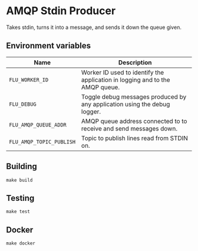
# AMQP Stdin Producer

Takes stdin, turns it into a message, and sends it down the queue given.

## Environment variables

|           Name           |                              Description
|--------------------------|------------------------------------------------------------------------------|
| `FLU_WORKER_ID`          | Worker ID used to identify the application in logging and to the AMQP queue. |
| `FLU_DEBUG`              | Toggle debug messages produced by any application using the debug logger.    |
| `FLU_AMQP_QUEUE_ADDR`    | AMQP queue address connected to to receive and send messages down.           |
| `FLU_AMQP_TOPIC_PUBLISH` | Topic to publish lines read from STDIN on.                                   |

## Building

	make build

## Testing

	make test

## Docker

	make docker
